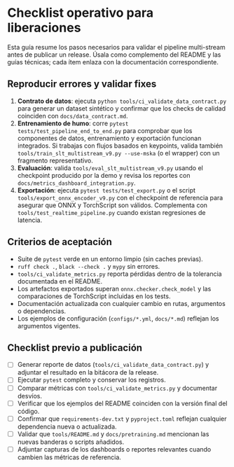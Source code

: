 # Checklist operativo para liberaciones

Esta guía resume los pasos necesarios para validar el pipeline multi-stream
antes de publicar un release. Úsala como complemento del README y las guías
técnicas; cada ítem enlaza con la documentación correspondiente.

## Reproducir errores y validar fixes

1. **Contrato de datos**: ejecuta `python tools/ci_validate_data_contract.py`
   para generar un dataset sintético y confirmar que los checks de calidad
   coinciden con `docs/data_contract.md`.
2. **Entrenamiento de humo**: corre `pytest tests/test_pipeline_end_to_end.py`
   para comprobar que los componentes de datos, entrenamiento y exportación
   funcionan integrados. Si trabajas con flujos basados en keypoints, valida
   también `tools/train_slt_multistream_v9.py --use-mska` (o el wrapper) con un fragmento representativo.
3. **Evaluación**: valida `tools/eval_slt_multistream_v9.py` usando el checkpoint
   producido por la demo y revisa los reportes con
   `docs/metrics_dashboard_integration.py`.
4. **Exportación**: ejecuta `pytest tests/test_export.py` o el script
   `tools/export_onnx_encoder_v9.py` con el checkpoint de referencia para
   asegurar que ONNX y TorchScript son válidos. Complementa con
   `tools/test_realtime_pipeline.py` cuando existan regresiones de latencia.

## Criterios de aceptación

- Suite de `pytest` verde en un entorno limpio (sin caches previas).
- `ruff check .`, `black --check .` y `mypy` sin errores.
- `tools/ci_validate_metrics.py` reporta pérdidas dentro de la tolerancia
  documentada en el README.
- Los artefactos exportados superan `onnx.checker.check_model` y las comparaciones
  de TorchScript incluidas en los tests.
- Documentación actualizada con cualquier cambio en rutas, argumentos o
  dependencias.
- Los ejemplos de configuración (`configs/*.yml`, `docs/*.md`) reflejan los
  argumentos vigentes.

## Checklist previo a publicación

- [ ] Generar reporte de datos (`tools/ci_validate_data_contract.py`) y adjuntar
      el resultado en la bitácora de la release.
- [ ] Ejecutar `pytest` completo y conservar los registros.
- [ ] Comparar métricas con `tools/ci_validate_metrics.py` y documentar desvíos.
- [ ] Verificar que los ejemplos del README coinciden con la versión final del
      código.
- [ ] Confirmar que `requirements-dev.txt` y `pyproject.toml` reflejan cualquier
      dependencia nueva o actualizada.
- [ ] Validar que `tools/README.md` y `docs/pretraining.md` mencionan las nuevas
      banderas o scripts añadidos.
- [ ] Adjuntar capturas de los dashboards o reportes relevantes cuando cambien
      las métricas de referencia.
